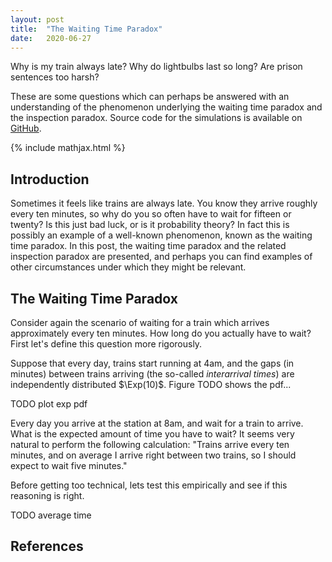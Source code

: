 ```yaml
---
layout: post
title:  "The Waiting Time Paradox"
date:   2020-06-27
---
```


Why is my train always late?
Why do lightbulbs last so long?
Are prison sentences too harsh?

These are some questions which can perhaps be answered with
an understanding of the phenomenon underlying
the waiting time paradox and the inspection paradox.
Source code for the simulations is available on
[GitHub](https://github.com/WGUNDERWOOD/waiting-time/).



{% include mathjax.html %}

<div style="display:none">
  $\newcommand \Exp {\mathrm{Exp}}$
</div>



## Introduction

Sometimes it feels like trains are always late.
You know they arrive roughly every ten minutes,
so why do you so often have to wait for fifteen or twenty?
Is this just bad luck,
or is it probability theory?
In fact this is possibly an example of a well-known phenomenon,
known as the waiting time paradox.
In this post,
the waiting time paradox and the related inspection paradox
are presented,
and perhaps you can find examples of other circumstances
under which they might be relevant.

## The Waiting Time Paradox

Consider again the scenario of waiting for a train
which arrives approximately every ten minutes.
How long do you actually have to wait?
First let's define this question more rigorously.

Suppose that every day,
trains start running at 4am,
and the gaps (in minutes)
between trains arriving
(the so-called *interarrival times*)
are independently distributed
$\Exp(10)$.
Figure TODO shows the pdf...

TODO plot exp pdf

Every day you arrive at the station at 8am,
and wait for a train to arrive.
What is the expected amount of time you have to wait?
It seems very natural to perform the following calculation:
"Trains arrive every ten minutes,
and on average I arrive right between two trains,
so I should expect to wait five minutes."

Before getting too technical,
lets test this empirically and see if this reasoning is right.

TODO average time



## References
